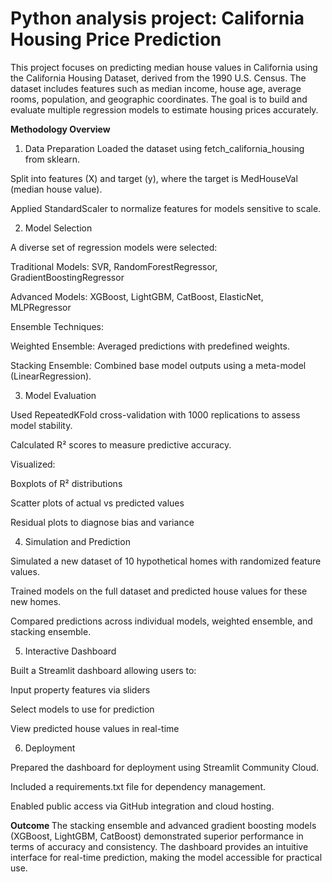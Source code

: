 # Python analysis project: California Housing Price Prediction

This project focuses on predicting median house values in California using the California Housing Dataset, derived from the 1990 U.S. Census. The dataset includes features such as median income, house age, average rooms, population, and geographic coordinates. The goal is to build and evaluate multiple regression models to estimate housing prices accurately.

<b> Methodology Overview </b>

1. Data Preparation
Loaded the dataset using fetch_california_housing from sklearn.

Split into features (X) and target (y), where the target is MedHouseVal (median house value).

Applied StandardScaler to normalize features for models sensitive to scale.

2. Model Selection
   
A diverse set of regression models were selected:

Traditional Models: SVR, RandomForestRegressor, GradientBoostingRegressor

Advanced Models: XGBoost, LightGBM, CatBoost, ElasticNet, MLPRegressor

Ensemble Techniques:

Weighted Ensemble: Averaged predictions with predefined weights.

Stacking Ensemble: Combined base model outputs using a meta-model (LinearRegression).

3. Model Evaluation
   
Used RepeatedKFold cross-validation with 1000 replications to assess model stability.

Calculated R² scores to measure predictive accuracy.

Visualized:

Boxplots of R² distributions

Scatter plots of actual vs predicted values

Residual plots to diagnose bias and variance

4. Simulation and Prediction
   
Simulated a new dataset of 10 hypothetical homes with randomized feature values.

Trained models on the full dataset and predicted house values for these new homes.

Compared predictions across individual models, weighted ensemble, and stacking ensemble.

5. Interactive Dashboard
   
Built a Streamlit dashboard allowing users to:

Input property features via sliders

Select models to use for prediction

View predicted house values in real-time

6. Deployment
   
Prepared the dashboard for deployment using Streamlit Community Cloud.

Included a requirements.txt file for dependency management.

Enabled public access via GitHub integration and cloud hosting.

<b> Outcome </b>
The stacking ensemble and advanced gradient boosting models (XGBoost, LightGBM, CatBoost) demonstrated superior performance in terms of accuracy and consistency. The dashboard provides an intuitive interface for real-time prediction, making the model accessible for practical use.
